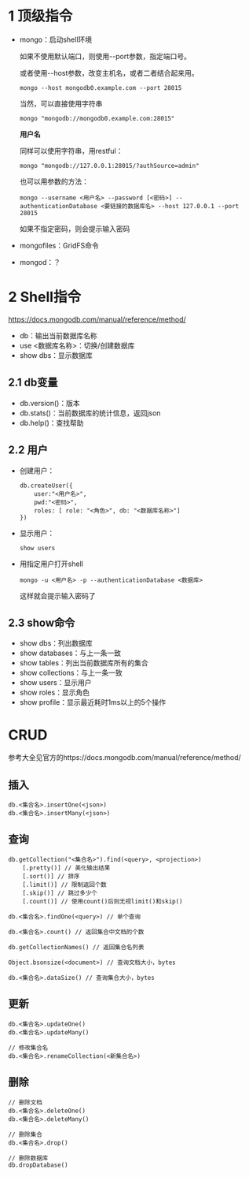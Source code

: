 # 1 顶级指令

- mongo：启动shell环境

    如果不使用默认端口，则使用--port参数，指定端口号。

    或者使用--host参数，改变主机名，或者二者结合起来用。

    ``` SHELL
    mongo --host mongodb0.example.com --port 28015
    ```

    当然，可以直接使用字符串

    ``` SHELL
    mongo "mongodb://mongodb0.example.com:28015"
    ```

    **用户名**

    同样可以使用字符串，用restful：

    ``` SHELL
    mongo "mongodb://127.0.0.1:28015/?authSource=admin"
    ```

    也可以用参数的方法：

    ``` shell
    mongo --username <用户名> --password [<密码>] --authenticationDatabase <要链接的数据库名> --host 127.0.0.1 --port 28015
    ```

    如果不指定密码，则会提示输入密码

- mongofiles：GridFS命令

- mongod：？

# 2 Shell指令

https://docs.mongodb.com/manual/reference/method/

- db：输出当前数据库名称
- use <数据库名称>：切换/创建数据库
- show dbs：显示数据库

## 2.1 db变量

- db.version()：版本
- db.stats()：当前数据库的统计信息，返回json
- db.help()：查找帮助

## 2.2 用户

- 创建用户：

    ``` JS
    db.createUser({ 
        user:"<用户名>", 
        pwd:"<密码>", 
        roles: [ role: "<角色>", db: "<数据库名称>"]
    })
    ```

- 显示用户：

    ``` JS
    show users
    ```

- 用指定用户打开shell

    ``` shell
    mongo -u <用户名> -p --authenticationDatabase <数据库>
    ```

    这样就会提示输入密码了

## 2.3 show命令

- show dbs：列出数据库
- show databases：与上一条一致
- show tables：列出当前数据库所有的集合
- show collections：与上一条一致
- show users：显示用户
- show roles：显示角色
- show profile：显示最近耗时1ms以上的5个操作

# CRUD

参考大全见官方的https://docs.mongodb.com/manual/reference/method/

## 插入

``` SHELL
db.<集合名>.insertOne(<json>)
db.<集合名>.insertMany(<json>)
```

## 查询

``` 
db.getCollection("<集合名>").find(<query>, <projection>)
	[.pretty()] // 美化输出结果
	[.sort()] // 排序
	[.limit()] // 限制返回个数
	[.skip()] // 跳过多少个
	[.count()] // 使用count()后则无视limit()和skip()
	
db.<集合名>.findOne(<query>) // 单个查询

db.<集合名>.count() // 返回集合中文档的个数

db.getCollectionNames() // 返回集合名列表

Object.bsonsize(<document>) // 查询文档大小，bytes

db.<集合名>.dataSize() // 查询集合大小，bytes

```

## 更新

```
db.<集合名>.updateOne()
db.<集合名>.updateMany()

// 修改集合名
db.<集合名>.renameCollection(<新集合名>)
```

## 删除

```
// 删除文档
db.<集合名>.deleteOne()
db.<集合名>.deleteMany()

// 删除集合
db.<集合名>.drop()

// 删除数据库
db.dropDatabase()
```

